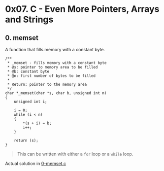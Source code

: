 # 0x07. C - Even More Pointers, Arrays and Strings

## 0. memset

A function that fills memory with a constant byte. 

```
/**
 * _memset - fills memory with a constant byte
 * @s: pointer to memory area to be filled
 * @b: constant byte
 * @n: first number of bytes to be filled
 *
 * Return: pointer to the memory area
 */
char *_memset(char *s, char b, unsigned int n)
{
	unsigned int i;

	i = 0;
	while (i < n)
	{
		*(s + i) = b;
		i++;
	}

	return (s);
}
```

> This can be written with either a `for` loop or a `while` loop.

Actual solution in [0-memset.c](./0-memset.c)
